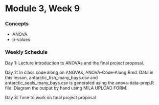 # Module 3, Week 9

### Concepts
* ANOVA
* p-values

### Weekly Schedule
Day 1: Lecture introduction to ANOVAs and the final project proposal. 

Day 2: In class code along on ANOVAs, ANOVA-Code-Along.Rmd. Data in this lesson, antarctic_fish_many_bays.csv and antarctic_seals_many_bays.csv is generated using the anova-data-prep.R file. Diagram the output by hand using MILA UPLOAD FORM.

Day 3: Time to work on final project proposal 